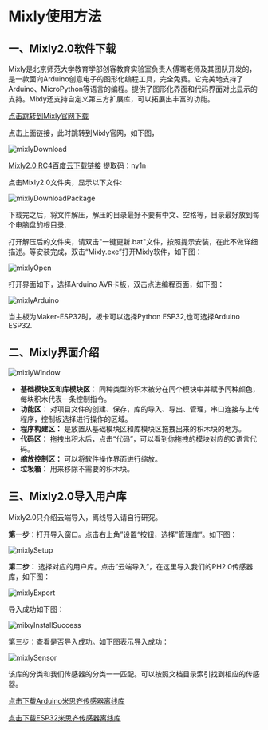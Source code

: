 # Mixly使用方法

## 一、Mixly2.0软件下载

​        Mixly是北京师范大学教育学部创客教育实验室负责人傅骞老师及其团队开发的，是一款面向Arduino创意电子的图形化编程工具，完全免费。它完美地支持了Arduino、MicroPython等语言的编程。提供了图形化界面和代码界面对比显示的支持。Mixly还支持自定义第三方扩展库，可以拓展出丰富的功能。

[点击跳转到Mixly官网下载](https://mixly.cn/bnu-maker/mixl2.0rc)

点击上面链接，此时跳转到Mixly官网，如下图，

![mixlyDownload](./picture/mixlyDownload.png)

 [Mixly2.0 RC4百度云下载链接](https://pan.baidu.com/s/1EdBmAlYFzJ_2rULhKm2g3g?pwd=ny1n)   提取码：ny1n  

点击Mixly2.0文件夹，显示以下文件:

![mixlyDownloadPackage](./picture/mixlyDownloadPackage.png)

下载完之后，将文件解压，解压的目录最好不要有中文、空格等，目录最好放到每个电脑盘的根目录.

打开解压后的文件夹，请双击"一键更新.bat"文件，按照提示安装，在此不做详细描述。等安装完成，双击“Mixly.exe”打开Mixly软件，如下图：

![mixlyOpen](./picture/mixlyOpen.png)

打开界面如下，选择Arduino AVR卡板，双击点进编程页面，如下图：

![mixlyArduino](./picture/mixlyArduino.png)

当主板为Maker-ESP32时，板卡可以选择Python ESP32,也可选择Arduino ESP32.

## 二、Mixly界面介绍

![mixlyWindow](./picture/mixlyWindow.png)

- **基础模块区和库模块区：** 同种类型的积木被分在同个模块中并赋予同种颜色，每块积木代表一条控制指令。
- **功能区：** 对项目文件的创建、保存，库的导入、导出、管理，串口连接与上传程序，控制板选择进行操作的区域。
- **程序构建区：** 是放置从基础模块区和库模块区拖拽出来的积木块的地方。
- **代码区：** 拖拽出积木后，点击“代码”，可以看到你拖拽的模块对应的C语言代码。 
- **缩放控制区：** 可以将软件操作界面进行缩放。
- **垃圾箱：** 用来移除不需要的积木块。

## 三、Mixly2.0导入用户库

Mixly2.0只介绍云端导入，离线导入请自行研究。

**第一步**：打开导入窗口。点击右上角”设置“按钮，选择”管理库“。如下图：

![mixlySetup](./picture/mixlySetup.png)

**第二步：** 选择对应的用户库。点击”云端导入“，在这里导入我们的PH2.0传感器库，如下图：

![mixlyExport](./picture/mixlyExport.png)

导入成功如下图：

![milxyInstallSuccess](./picture/milxyInstallSuccess.png)

第三步：查看是否导入成功。如下图表示导入成功：

![mixlySensor](./picture/mixlySensor.png)

该库的分类和我们传感器的分类一一匹配。可以按照文档目录索引找到相应的传感器。

[点击下载Arduino米思齐传感器离线库](./emakefun_sensor.zip)

[点击下载ESP32米思齐传感器离线库](./emakefun_sensors_esp32.zip)


